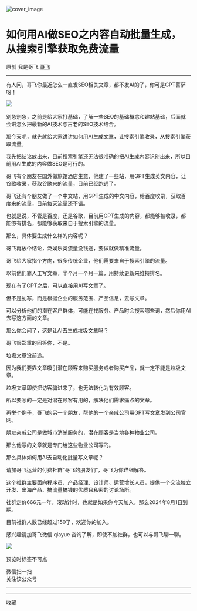 ![cover_image](https://mmbiz.qpic.cn/sz_mmbiz_jpg/LBrX00GQeicsEPCEOlyWqWu0jRGK74JGYM8FibMeiav0eZwoeqP3s9DSraoibW4yNh3RQlr51rCGysL1Hvl8hBwOSA/0?wx_fmt=jpeg)

#  如何用AI做SEO之内容自动批量生成，从搜索引擎获取免费流量

原创  我是哥飞  [ 哥飞 ](javascript:void\(0\);)

__ _ _ _ _

有人问，哥飞你最近怎么一直发SEO相关文章，都不发AI的了，你可是GPT菩萨呀！

  

![](https://mmbiz.qpic.cn/sz_mmbiz_jpg/LBrX00GQeicsEPCEOlyWqWu0jRGK74JGYrvHZWpmf8cqvtZo9M084Zlicss2iak0Pfbibf6N5FeI7icXnQ0C04Qyic8Q/640?wx_fmt=jpeg)
​

别急别急，之前是给大家打基础，了解一些SEO的基础概念和建站基础，后面就会讲怎么把最新的AI技术与古老的SEO技术结合。

  

那今天呢，就先就给大家讲讲如何用AI生成文章，让搜索引擎收录，从搜索引擎获取流量。

  

我先把结论放出来，目前搜索引擎还无法很准确的把AI生成内容识别出来，所以目前用AI生成的内容做SEO是可行的。

  

哥飞有个朋友在国外做旅馆酒店生意，他建了一些站，用GPT生成英文内容，让谷歌收录，获取谷歌来的流量，目前已经跑通了。

  

哥飞还有个朋友做了一个中文站，用GPT生成的中文内容，给百度收录，获取百度来的流量，目前每天流量还不错。

  

也就是说，不管是百度，还是谷歌，目前用GPT生成的内容，都能够被收录，都能够有排名，都能够获取来自于搜索引擎的流量。

  

那么，具体要生成什么样的内容呢？

  

哥飞再放个结论，泛娱乐类流量没钱途，要做就做精准流量。

  

哥飞给大家指个方向，很多传统企业，他们需要来自于搜索引擎的流量。

  

以前他们靠人工写文章，半个月一个月一篇，用持续更新来维持排名。

  

现在有了GPT之后，可以直接用AI写文章了。

但不是乱写，而是根据企业的服务范围、产品信息，去写文章。

  

可以分析他们的潜在客户群体，可能在找服务、产品时会搜索哪些词，然后你用AI去写这方面的文章。

  

那么你会问了，这是让AI去生成垃圾文章吗？

哥飞很郑重的回答你，不是。

垃圾文章没前途。

  

因为我们要靠文章吸引潜在顾客来购买服务或者购买产品，就一定不能是垃圾文章。

  

垃圾文章即使把访客骗进来了，也无法转化为有效顾客。

  

所以要写的一定是对潜在顾客有用的，解决他们需求痛点的文章。

  

再举个例子，哥飞的另一个朋友，帮他的一个亲戚公司用GPT写文章发到公司官网。

  

朋友亲戚公司是做城市消杀服务的，潜在顾客是当地各种物业公司。

  

那么他写的文章就是专门给这些物业公司写的。

  

那么具体如何用AI去自动化批量写文章呢？

  

请加哥飞运营的付费社群“哥飞的朋友们”，哥飞为你详细解答。

  

这个社群主要面向程序员、产品经理、设计师、运营增长人员，提供一个交流独立开发、出海产品、搞流量搞钱的优质且私密的讨论场所。

  

社群定价666元一年，滚动计时，也就是如果你今天加入，那么2024年8月1日到期。

  

目前社群人数已经超过150了，欢迎你的加入。

  

感兴趣请加哥飞微信 qiayue 咨询了解，即使不加社群，也可以与哥飞聊一聊。

  

![](https://mmbiz.qpic.cn/sz_mmbiz_png/LBrX00GQeicsEPCEOlyWqWu0jRGK74JGYCju8LblHZSk4RI3mTGdsD1uKC6QUIEGF8vqsrXBoLyTRCsRIZwevvw/640?wx_fmt=png)
​

  

预览时标签不可点

微信扫一扫  
关注该公众号





****



****



  收藏

